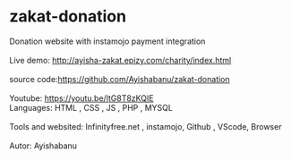 # zakat-donation
Donation website with instamojo payment integration <br/><br/>
Live demo: http://ayisha-zakat.epizy.com/charity/index.html<br/><br/>
source code:https://github.com/Ayishabanu/zakat-donation<br/><br/>
Youtube: https://youtu.be/ltG8T8zKQIE<br/>
Languages: HTML , CSS , JS , PHP , MYSQL<br/><br/>
Tools and websited: Infinityfree.net , instamojo, Github , VScode, Browser<br/><br/>
Autor: Ayishabanu<br/><br/>
